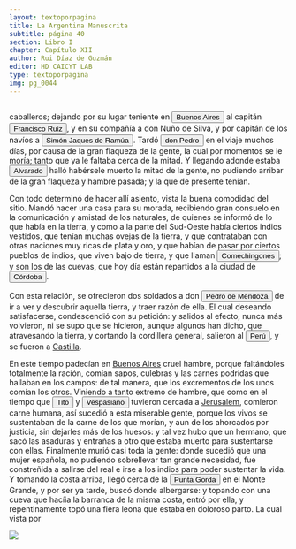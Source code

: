 ```yaml
---
layout: textoporpagina
title: La Argentina Manuscrita
subtitle: página 40
section: Libro I
chapter: Capítulo XII
author: Rui Díaz de Guzmán
editor: HD CAICYT LAB
type: textoporpagina
img: pg_0044
---
```

<div class="row">
    <div class="column">
<p>caballeros; dejando por su lugar teniente en <a href="https://recogito.pelagios.org/document/wzqxhk0h3vpikm/part/1/edit#b9ece4a0-6f71-4d4d-abe0-cfc9f7b9ef7f" target="_blank"><button class="balloon" data-balloon-pos="up" data-balloon-length="large" data-balloon="Refiere al Puerto de Buenos Aires">Buenos Aires</button></a> al capitán <button class="balloon" data-balloon-pos="up" data-balloon-length="large" data-balloon="Francisco Ruiz Galán, capitán de la armada de Pedro de Mendoza y uno de sus más cercanos colaboradores. Fue nombrado por el adelantado como gobernador del puerto de Buenos Aires. Fue una importatante figura política de la región rioplatense, al punto de disputarle a Domingo de Irala la dirección de la provincia entre 1537 y 1539. Tras ello se pierden sus huellas documentales, por lo que se lo presume muerto antes de 1542.">Francisco Ruiz</button>, y en su compañía a don Nuño de Silva, y por capitán de los navíos a <button class="balloon" data-balloon-pos="up" data-balloon-length="large" data-balloon="Refiere al capitán de los navíos Simón Jaques de Ramúa, originario de Flandes, llega al Río de la Plata, con la expedición de Pedro de Mendoza.">Simón Jaques de Ramúa</button>. Tardó <button class="balloon" data-balloon-pos="up" data-balloon-length="large" data-balloon="Pedro de Mendoza y Luján (Cádiz, 1499 - Oc. Atlántico, 1537), noble español, con destacada actividad militar en las campañas del rey. Designado gobernador y primer adelantado del Río de la Plata por el rey. Llegando a esas costas en 1536, allí establació el puerto Nuestra Señora del Buen Ayre. Delegó gran parte de las tareas de exploración de la región en su teniente gobernador, Juan de Ayolas. Abandonó la conquista debido al hambre, a los ataques de los nativos y por no tener noticias de su teniente.">don Pedro</button> en el viaje muchos días, por causa de la gran flaqueza de la gente, la cual por momentos se le moría; tanto que ya le faltaba cerca de la mitad. Y llegando adonde estaba <button class="balloon" data-balloon-pos="up" data-balloon-length="large" data-balloon="Capitán Francisco de Alvarado.">Alvarado</button> halló habérsele muerto la mitad de la gente, no pudiendo arribar de la gran flaqueza y hambre pasada; y la que de presente tenían.</p> <p>Con todo determinó de hacer allí asiento, vista la buena comodidad del sitio. Mandó hacer una casa para su morada, recibiendo gran consuelo en la comunicación y amistad de los naturales, de quienes se informó de lo que había en la tierra, y como a la parte del Sud-Oeste había ciertos indios vestidos, que tenían muchas ovejas de la tierra, y que contrataban con otras naciones muy ricas de plata y oro, y que habían de pasar por ciertos pueblos de indios, que viven bajo de tierra, y que llaman <button class="balloon" data-balloon-pos="up" data-balloon-length="large" data-balloon="Comechingones, peyorativo de Kaminchingan, voz sanavirona que significa habitante de cuevas. Sucesores de las culturas Ayampitín, Alpa Corral y Ongamira, cazadores-recolectores de las Sierras Centrales de San Luis y Córdoba. Se autodenominaban: Henia (al norte), Camiare (al sur). Lengua: Comechingona. Compuestos por diversas parcialidades.">Comechingones</button>; y son los de las cuevas, que hoy día están repartidos a la ciudad de <a href="https://recogito.pelagios.org/document/wzqxhk0h3vpikm/part/1/edit#417d5e9f-109b-432b-bf48-c944abaae6f9" target="_blank"><button class="balloon" data-balloon-pos="up" data-balloon-length="large" data-balloon="Refiere a la ciudad de Córdoba (Argentina). La misma había sido fundada en 1573, pero 1577 fue trasladada a su ubicación actual sobre el río Suquía (en ese entonces, San Juan).">Córdoba</button></a>.</p> <p>Con esta relación, se ofrecieron dos soldados a don <button class="balloon" data-balloon-pos="up" data-balloon-length="large" data-balloon="Pedro de Mendoza y Luján (Cádiz, 1499 - Oc. Atlántico, 1537), noble español, con destacada actividad militar en las campañas del rey. Designado gobernador y primer adelantado del Río de la Plata por el rey. Llegando a esas costas en 1536, allí establació el puerto Nuestra Señora del Buen Ayre. Delegó gran parte de las tareas de exploración de la región en su teniente gobernador, Juan de Ayolas. Abandonó la conquista debido al hambre, a los ataques de los nativos y por no tener noticias de su teniente.">Pedro de Mendoza</button> de ir a ver y descubrir aquella tierra, y traer razón de ella. El cual deseando satisfacerse, condescendió con su petición: y salidos al efecto, nunca más volvieron, ni se supo que se hicieron, aunque algunos han dicho, que atravesando la tierra, y cortando la cordillera general, salieron al <a href="https://recogito.pelagios.org/document/wzqxhk0h3vpikm/part/1/edit#7586cbdc-6fd0-43ea-8bca-fd21105088bd" target="_blank"><button class="balloon" data-balloon-pos="up" data-balloon-length="large" data-balloon="Refiere al virreinato de Perú, creado en 1542, inicialmente incluía toda América del Sur bajo control español a excepción de las costas de lo que hoy es Venezuela. Más tarde perdió jurisdicción, con la creación del Virreinato de la Nueva Granada en 1739, sobre las áreas que actualmente constituyen Colombia, Ecuador, Panamá y Venezuela y, más tarde, con la creación del Virreinato del Río de la Plata en 1776, lo que hoy es Argentina, Uruguay, Paraguay y Bolivia.">Perú</button></a>, y se fueron a <a href="https://recogito.pelagios.org/document/wzqxhk0h3vpikm/part/1/edit#ef0e95d9-ae49-4a97-a380-814d48178b5d" target="_blank">Castilla</a>.</p> <p>En este tiempo padecían en <a href="https://recogito.pelagios.org/document/wzqxhk0h3vpikm/part/1/edit#066b79df-7f67-477f-8d6b-a202da003b34" target="_blank">Buenos Aires</a> cruel hambre, porque faltándoles totalmente la ración, comían sapos, culebras y las carnes podridas que hallaban en los campos: de tal manera, que los excrementos de los unos comían los otros. Viniendo a tanto extremo de hambre, que como en el tiempo que <button class="balloon" data-balloon-pos="up" data-balloon-length="large" data-balloon="Emperador Tito Flavio Vespaciano (39-81), quien había puesto sitio a la ciudad de Jerusalem en el año 70 siendo todavía general.">Tito</button> y <button class="balloon" data-balloon-pos="up" data-balloon-length="large" data-balloon="Tito Flavio Vespaciano (23-79), emperador romano entre el 69 y el 79.">Vespasiano</button> tuvieron cercada a <a href="https://recogito.pelagios.org/document/wzqxhk0h3vpikm/part/1/edit#9777a964-03c6-4304-b013-ae654a1cbf51" target="_blank">Jerusalem</a>, comieron carne humana, así sucedió a esta miserable gente, porque los vivos se sustentaban de la carne de los que morían, y aun de los ahorcados por justicia, sin dejarles más de los huesos: y tal vez hubo que un hermano, que sacó las asaduras y entrañas a otro que estaba muerto para sustentarse con ellas. Finalmente murió casi toda la gente: donde sucedió que una mujer española, no pudiendo sobrellevar tan grande necesidad, fue constreñida a salirse del real e irse a los indios para poder sustentar la vida. Y tomando la costa arriba, llegó cerca de la <button class="balloon" data-balloon-pos="up" data-balloon-length="large" data-balloon="Refiere a es una barranca ubicada en el departamento de Colonia en Uruguay.">Punta Gorda</button> en el Monte Grande, y por ser ya tarde, buscó donde albergarse: y topando con una cueva que hacíia la barranca de la misma costa, entró por ella, y repentinamente topó una fiera leona que estaba en doloroso parto. La cual vista por </p></div>

<div class="column">
<a href="{{site.baseurl}}/assets/img/argentina_manuscrita/{{page.img}}.jpg"><img src="{{site.baseurl}}/assets/img/argentina_manuscrita/{{page.img}}.jpg"></a>
</div>
</div>